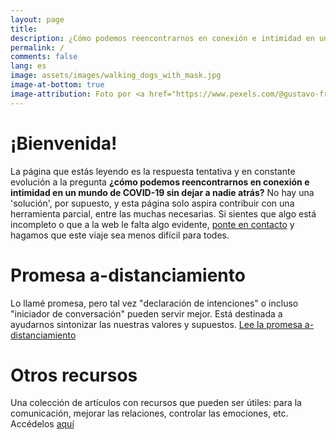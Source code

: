 ```yaml
---
layout: page
title:
description: ¿Cómo podemos reencontrarnos en conexión e intimidad en un mundo de COVID-19 sin dejar a nadie atrás?
permalink: /
comments: false
lang: es
image: assets/images/walking_dogs_with_mask.jpg
image-at-bottom: true
image-attribution: Foto por <a href="https://www.pexels.com/@gustavo-fring?utm_content=attributionCopyText&utm_medium=referral&utm_source=pexels" target="_blank">Gustavo Fring</a> de <a href="https://www.pexels.com/photo/photo-of-women-walking-with-their-dogs-on-grass-field-4148877/?utm_content=attributionCopyText&utm_medium=referral&utm_source=pexels">Pexels</a>
---
```


# ¡Bienvenida!

La página que estás leyendo es la respuesta tentativa y en constante evolución a la pregunta **¿cómo podemos reencontrarnos en conexión e intimidad en un mundo de COVID-19 sin dejar a nadie atrás?** No hay una 'solución', por supuesto, y esta página solo aspira contribuir con una herramienta parcial, entre las muchas necesarias.
Si sientes que algo está incompleto o que a la web le falta algo evidente, [ponte en contacto]({{site.baseurl}}/contact) y hagamos que este viaje sea menos difícil para todes.

# Promesa a-distanciamiento

Lo llamé promesa, pero tal vez "declaración de intenciones" o incluso "iniciador de conversación" pueden servir mejor. Está destinada a ayudarnos sintonizar las nuestras valores y supuestos.
<a class="btn btn-primary btn-lg" href="{{site.baseurl}}/pledge">Lee la promesa a-distanciamiento</a>


# Otros recursos
Una colección de artículos con recursos que pueden ser útiles: para la comunicación, mejorar las relaciones, controlar las emociones, etc. Accédelos <a class="btn btn-primary btn-sm" href="{{site.baseurl}}/resources">aquí</a>